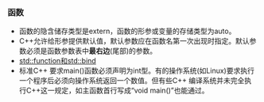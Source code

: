 ### 函数

- 函数的隐含储存类型是extern，函数的形参或变量的存储类型为auto。
- C++允许给形参提供默认值，默认参数应在函数名第一次出现时指定。默认参数必须是函数参数表中**最右边**(尾部)的参数。
- [std::function和std::bind](https://www.jianshu.com/p/f191e88dcc80)
- 标准C++ 要求main()函数必须声明为int型。有的操作系统(如Linux)要求执行一个程序后必须向操作系统返回一个数值。但有些C++ 编译系统并未完全执行C++这一规定，如主函数首行写成“void main()”也能通过。


